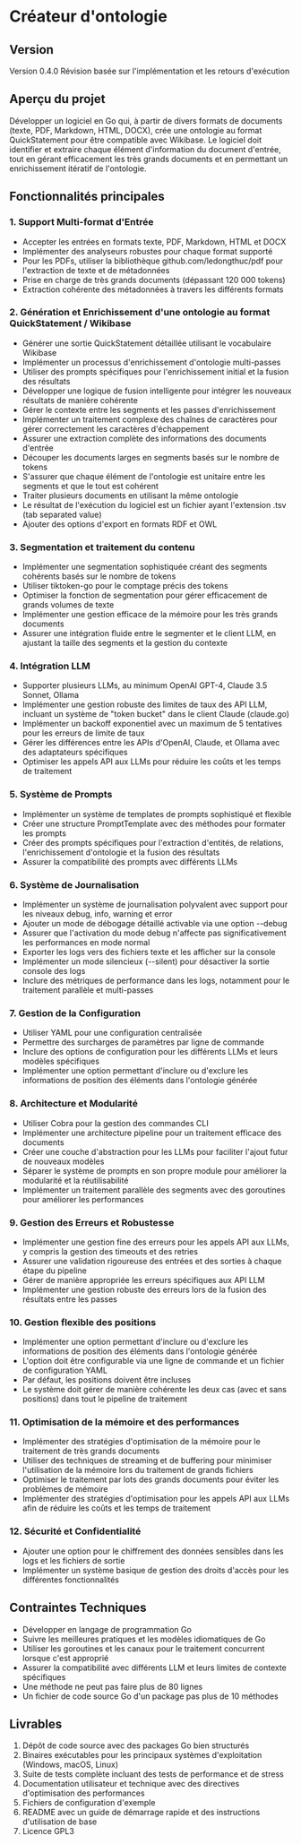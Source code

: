 # Créateur d'ontologie

## Version

Version 0.4.0 Révision basée sur l'implémentation et les retours d'exécution

## Aperçu du projet

Développer un logiciel en Go qui, à partir de divers formats de documents (texte, PDF, Markdown, HTML, DOCX), crée une ontologie au format QuickStatement pour être compatible avec Wikibase. Le logiciel doit identifier et extraire chaque élément d'information du document d'entrée, tout en gérant efficacement les très grands documents et en permettant un enrichissement itératif de l'ontologie.

## Fonctionnalités principales

### 1. Support Multi-format d'Entrée
- Accepter les entrées en formats texte, PDF, Markdown, HTML et DOCX
- Implémenter des analyseurs robustes pour chaque format supporté
- Pour les PDFs, utiliser la bibliothèque github.com/ledongthuc/pdf pour l'extraction de texte et de métadonnées
- Prise en charge de très grands documents (dépassant 120 000 tokens)
- Extraction cohérente des métadonnées à travers les différents formats

### 2. Génération et Enrichissement d'une ontologie au format QuickStatement / Wikibase
- Générer une sortie QuickStatement détaillée utilisant le vocabulaire Wikibase
- Implémenter un processus d'enrichissement d'ontologie multi-passes
- Utiliser des prompts spécifiques pour l'enrichissement initial et la fusion des résultats
- Développer une logique de fusion intelligente pour intégrer les nouveaux résultats de manière cohérente
- Gérer le contexte entre les segments et les passes d'enrichissement
- Implémenter un traitement complexe des chaînes de caractères pour gérer correctement les caractères d'échappement
- Assurer une extraction complète des informations des documents d'entrée
- Découper les documents larges en segments basés sur le nombre de tokens
- S'assurer que chaque élément de l'ontologie est unitaire entre les segments et que le tout est cohérent
- Traiter plusieurs documents en utilisant la même ontologie
- Le résultat de l'exécution du logiciel est un fichier ayant l'extension .tsv (tab separated value)
- Ajouter des options d'export en formats RDF et OWL

### 3. Segmentation et traitement du contenu
- Implémenter une segmentation sophistiquée créant des segments cohérents basés sur le nombre de tokens
- Utiliser tiktoken-go pour le comptage précis des tokens
- Optimiser la fonction de segmentation pour gérer efficacement de grands volumes de texte
- Implémenter une gestion efficace de la mémoire pour les très grands documents
- Assurer une intégration fluide entre le segmenter et le client LLM, en ajustant la taille des segments et la gestion du contexte

### 4. Intégration LLM
- Supporter plusieurs LLMs, au minimum OpenAI GPT-4, Claude 3.5 Sonnet, Ollama
- Implémenter une gestion robuste des limites de taux des API LLM, incluant un système de "token bucket" dans le client Claude (claude.go)
- Implémenter un backoff exponentiel avec un maximum de 5 tentatives pour les erreurs de limite de taux
- Gérer les différences entre les APIs d'OpenAI, Claude, et Ollama avec des adaptateurs spécifiques
- Optimiser les appels API aux LLMs pour réduire les coûts et les temps de traitement

### 5. Système de Prompts
- Implémenter un système de templates de prompts sophistiqué et flexible
- Créer une structure PromptTemplate avec des méthodes pour formater les prompts
- Créer des prompts spécifiques pour l'extraction d'entités, de relations, l'enrichissement d'ontologie et la fusion des résultats
- Assurer la compatibilité des prompts avec différents LLMs

### 6. Système de Journalisation
- Implémenter un système de journalisation polyvalent avec support pour les niveaux debug, info, warning et error
- Ajouter un mode de débogage détaillé activable via une option --debug
- Assurer que l'activation du mode debug n'affecte pas significativement les performances en mode normal
- Exporter les logs vers des fichiers texte et les afficher sur la console
- Implémenter un mode silencieux (--silent) pour désactiver la sortie console des logs
- Inclure des métriques de performance dans les logs, notamment pour le traitement parallèle et multi-passes

### 7. Gestion de la Configuration
- Utiliser YAML pour une configuration centralisée
- Permettre des surcharges de paramètres par ligne de commande
- Inclure des options de configuration pour les différents LLMs et leurs modèles spécifiques
- Implémenter une option permettant d'inclure ou d'exclure les informations de position des éléments dans l'ontologie générée

### 8. Architecture et Modularité
- Utiliser Cobra pour la gestion des commandes CLI
- Implémenter une architecture pipeline pour un traitement efficace des documents
- Créer une couche d'abstraction pour les LLMs pour faciliter l'ajout futur de nouveaux modèles
- Séparer le système de prompts en son propre module pour améliorer la modularité et la réutilisabilité
- Implémenter un traitement parallèle des segments avec des goroutines pour améliorer les performances

### 9. Gestion des Erreurs et Robustesse
- Implémenter une gestion fine des erreurs pour les appels API aux LLMs, y compris la gestion des timeouts et des retries
- Assurer une validation rigoureuse des entrées et des sorties à chaque étape du pipeline
- Gérer de manière appropriée les erreurs spécifiques aux API LLM
- Implémenter une gestion robuste des erreurs lors de la fusion des résultats entre les passes

### 10. Gestion flexible des positions
- Implémenter une option permettant d'inclure ou d'exclure les informations de position des éléments dans l'ontologie générée
- L'option doit être configurable via une ligne de commande et un fichier de configuration YAML
- Par défaut, les positions doivent être incluses
- Le système doit gérer de manière cohérente les deux cas (avec et sans positions) dans tout le pipeline de traitement

### 11. Optimisation de la mémoire et des performances
- Implémenter des stratégies d'optimisation de la mémoire pour le traitement de très grands documents
- Utiliser des techniques de streaming et de buffering pour minimiser l'utilisation de la mémoire lors du traitement de grands fichiers
- Optimiser le traitement par lots des grands documents pour éviter les problèmes de mémoire
- Implémenter des stratégies d'optimisation pour les appels API aux LLMs afin de réduire les coûts et les temps de traitement

### 12. Sécurité et Confidentialité
- Ajouter une option pour le chiffrement des données sensibles dans les logs et les fichiers de sortie
- Implémenter un système basique de gestion des droits d'accès pour les différentes fonctionnalités

## Contraintes Techniques
- Développer en langage de programmation Go
- Suivre les meilleures pratiques et les modèles idiomatiques de Go
- Utiliser les goroutines et les canaux pour le traitement concurrent lorsque c'est approprié
- Assurer la compatibilité avec différents LLM et leurs limites de contexte spécifiques
- Une méthode ne peut pas faire plus de 80 lignes
- Un fichier de code source Go d'un package pas plus de 10 méthodes

## Livrables
1. Dépôt de code source avec des packages Go bien structurés
2. Binaires exécutables pour les principaux systèmes d'exploitation (Windows, macOS, Linux)
3. Suite de tests complète incluant des tests de performance et de stress
4. Documentation utilisateur et technique avec des directives d'optimisation des performances
5. Fichiers de configuration d'exemple
6. README avec un guide de démarrage rapide et des instructions d'utilisation de base
7. Licence GPL3